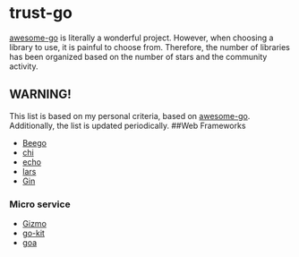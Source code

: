 # trust-go
[awesome-go](https://github.com/avelino/awesome-go) is literally a wonderful project. However, when choosing a library to use, it is painful to choose from. Therefore, the number of libraries has been organized based on the number of stars and the community activity.
## WARNING!
This list is based on my personal criteria, based on [awesome-go](https://github.com/avelino/awesome-go). Additionally, the list is updated periodically.
##Web Frameworks
* [Beego](https://github.com/astaxie/beego) 
* [chi](https://github.com/pressly/chi)
* [echo](https://github.com/labstack/echo)
* [lars](https://github.com/go-playground/lars)
* [Gin](https://github.com/gin-gonic/gin)

### Micro service
* [Gizmo](https://github.com/NYTimes/gizmo)
* [go-kit](https://github.com/go-kit/kit)
* [goa](https://github.com/raphael/goa)
